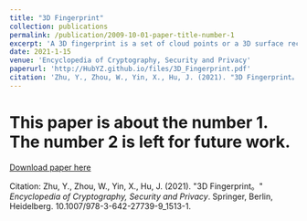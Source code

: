 ```yaml
---
title: "3D Fingerprint"
collection: publications
permalink: /publication/2009-10-01-paper-title-number-1
excerpt: 'A 3D fingerprint is a set of cloud points or a 3D surface reconstructed from a real finger, which records the depth information of ridges and valleys. 3D fingerprint features extracted from the 3D fingerprints are used for biometrics recognition and other applications.'
date: 2021-1-15
venue: 'Encyclopedia of Cryptography, Security and Privacy'
paperurl: 'http://HubYZ.github.io/files/3D_Fingerprint.pdf'
citation: 'Zhu, Y., Zhou, W., Yin, X., Hu, J. (2021). "3D Fingerprint。" <i>Encyclopedia of Cryptography, Security and Privacy</i>. Springer, Berlin, Heidelberg. 10.1007/978-3-642-27739-9_1513-1.'
---
```

# This paper is about the number 1. The number 2 is left for future work.

[Download paper here](http://HubYZ.github.io/files/3D_Fingerprint.pdf)

Citation: Zhu, Y., Zhou, W., Yin, X., Hu, J. (2021). "3D Fingerprint。" <i>Encyclopedia of Cryptography, Security and Privacy</i>. Springer, Berlin, Heidelberg. 10.1007/978-3-642-27739-9_1513-1.
